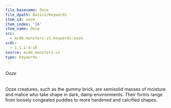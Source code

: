 ```yaml
---
file_basename: Ooze
file_dpath: Basics/Keywords
item_id: ooze
item_index: '16'
item_name: Ooze
scc:
  - mcdm.monsters.v1:keywords:ooze
scdc:
  - 1.1.1:4:16
source: mcdm.monsters.v1
type: keywords
---
```


###### Ooze

Ooze creatures, such as the gummy brick, are semisolid masses of moisture and malice who take shape in dark, damp environments. Their forms range from loosely congealed puddles to more hardened and calcified shapes.
